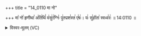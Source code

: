 +++
title = "14_0110 मा नो"

+++
मा꣡ नो꣢ हृणीथा꣣ अ꣡ति꣢थिं꣣ व꣡सु꣢र꣣ग्निः꣡ पु꣢रुप्रश꣣स्त꣢ ए꣣षः꣢। यः꣢ सु꣣हो꣡ता꣢ स्वध्व꣣रः꣢ ॥ 14:0110 ॥

<details><summary>विस्वर-मूलम् (VC)</summary>

मा नो हृणीथा अतिथिं वसुरग्निः पुरुप्रशस्त एषः । यः सुहोता स्वध्वरः ॥११०॥
</details>